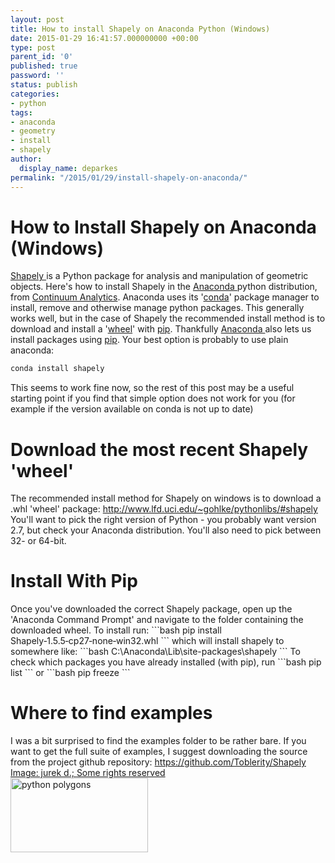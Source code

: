 ```yaml
---
layout: post
title: How to install Shapely on Anaconda Python (Windows)
date: 2015-01-29 16:41:57.000000000 +00:00
type: post
parent_id: '0'
published: true
password: ''
status: publish
categories:
- python
tags:
- anaconda
- geometry
- install
- shapely
author:
  display_name: deparkes
permalink: "/2015/01/29/install-shapely-on-anaconda/"
---
```

<h1>How to Install Shapely on Anaconda (Windows)</h1>
<a href="https://pypi.python.org/pypi/Shapely">Shapely </a>is a Python package for analysis and manipulation of geometric objects.
Here's how to install Shapely in the <a href="https://store.continuum.io/cshop/anaconda/">Anaconda </a>python distribution, from <a href="http://www.continuum.io/">Continuum Analytics</a>.
Anaconda uses its '<a href="http://conda.pydata.org/docs/">conda</a>' package manager to install, remove and otherwise manage python packages. This generally works well, but in the case of Shapely the recommended install method is to download and install a '<a href="https://wheel.readthedocs.org/en/latest/">wheel</a>' with <a href="https://pypi.python.org/pypi/pip">pip</a>.
Thankfully <a href="https://store.continuum.io/cshop/anaconda/">Anaconda </a>also lets us install packages using <a href="https://pypi.python.org/pypi/pip">pip</a>.
Your best option is probably to use plain anaconda:

```python
conda install shapely
```

This seems to work fine now, so the rest of this post may be a useful starting point if you find that simple option does not work for you (for example if the version available on conda is not up to date)
<h1>Download the most recent Shapely 'wheel'</h1>
The recommended install method for Shapely on windows is to download a .whl 'wheel' package: <a href="http://www.lfd.uci.edu/~gohlke/pythonlibs/#shapely">http://www.lfd.uci.edu/~gohlke/pythonlibs/#shapely</a>
You'll want to pick the right version of Python - you probably want version 2.7, but check your Anaconda distribution. You'll also need to pick between 32- or 64-bit.
<h1>Install With Pip</h1>
Once you've downloaded the correct Shapely package, open up the 'Anaconda Command Prompt' and navigate to the folder containing the downloaded wheel.
To install run:
```bash
pip install Shapely‑1.5.5‑cp27‑none‑win32.whl
```
which will install shapely to somewhere like:
```bash
C:\Anaconda\Lib\site-packages\shapely
```
To check which packages you have already installed (with pip), run
```bash
pip list
```
or
```bash
pip freeze
```
<h1>Where to find examples</h1>
I was a bit surprised to find the examples folder to be rather bare.
If you want to get the full suite of examples, I suggest downloading the source from the project github repository: <a href="https://github.com/Toblerity/Shapely">https://github.com/Toblerity/Shapely</a>
<div id="yui_3_16_0_1_1423923556097_136681" class="view attribution-view clear-float photo-attribution">
<div class="attribution-info">
<a class="owner-name truncate" title="Go to jurek d.'s photostream" href="https://www.flickr.com/photos/jurek_durczak/" data-rapid_p="25" data-track="attributionNameClick">Image: jurek d.; </a><a class="photo-license-url" href="https://creativecommons.org/licenses/by-nc/2.0/" target="_newtab" rel="license cc:license noopener noreferrer" data-rapid_p="30"> Some rights reserved</a><a class="owner-name truncate" title="Go to jurek d.'s photostream" href="https://www.flickr.com/photos/jurek_durczak/" data-rapid_p="25" data-track="attributionNameClick">
</a>
<div id="yui_3_16_0_1_1423923556097_136912" class="view follow-view clear-float photo-attribution"></div>
</div>
</div>
<a href="{{site.baseurl}}/python-polygons/"><img class="aligncenter wp-image-1479" src="{{site.baseurl}}/assets/2015/01/path4186-300x162.png" alt="python polygons" width="220" height="119"></a>
